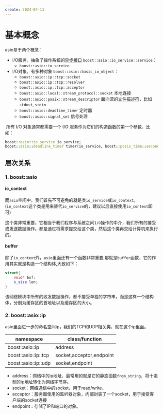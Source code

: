 ```yaml
---
create: 2024-04-11
---
```

# 基本概念

asio基于两个概念：

- I/O服务，抽象了操作系统的[异步接口](https://www.zhihu.com/search?q=异步接口&search_source=Entity&hybrid_search_source=Entity&hybrid_search_extra={"sourceType"%3A"article"%2C"sourceId"%3A"647804096"}) `boost::asio::io_service::service`：
  - `boost::asio::io_service` 
- I/O对象，有多种对象 `boost::asio::basic_io_object`：
  - `boost::asio::ip::tcp::socket`
  - `boost::asio::ip::tcp::resolver`
  - `boost::asio::ip::tcp::acceptor`
  - `boost::asio::local::stream_protocol::socket` 本地连接
  - `boost::asio::posix::stream_descriptor` 面向流的[文件描述符](https://www.zhihu.com/search?q=文件描述符&search_source=Entity&hybrid_search_source=Entity&hybrid_search_extra={"sourceType"%3A"article"%2C"sourceId"%3A"647804096"})，比如`stdout`, `stdin`
  - `boost::asio::deadline_timer` 定时器
  - `boost::asio::signal_set` 信号处理

​	所有 I/O 对象通常都需要一个 I/O 服务作为它们的构造函数的第一个参数，比如：

```rb
boost::asio::io_service io_service;
boost::asio::deadline_timer timer(io_service, boost::posix_time::seconds(5));
```

## 层次关系

### 1. boost::asio

#### io_context

​	而`asio`空间中，我们首先不可避免的就是类`io_service`或`io_context`。(`io_context`这个类是用来替代`io_service`的，建议以后直接使用`io_context`即可)

​	这个类非常重要，它相当于我们程序与系统之间`I/O`操作的中介，我们所有的接受或发送数据操作，都是通过将需求提交给这个类，然后这个类再交给计算机来执行的。

#### buffer

​	除了`io_context`外，`asio`里面还有一个函数非常重要,那就是`buffer`函数，它的作用其实就是构造一个结构体,大致如下：

```C++
struct{
    void* buf;
    s_size len;
}
```

​	该网络模块中所有的收发数据操作，都不接受单独的字符串，而是这样一个结构体，分别为缓存区的首地址以及缓存区的大小。

### 2. boost::asio::ip

​	asio里面进一步的命名空间ip，我们的TCP和UDP相关类，就在这个ip里面。

| namespace            | class/function           |
| -------------------- | ------------------------ |
| boost::asio::ip      | address                  |
| boost::asio::ip::tcp | socket,acceptor,endpoint |
| boost::asio::ip::udp | socket,endpoint          |

* address：网络中的ip地址，最常用的就是它的静态函数`from_string`，将十进制的ip地址转化为网络字节序。
* socket：网络通信中的socket，用于read/write。
* acceptor：服务器使用的监听器对象，内部封装了一个socket，用于接受客户端的socket连接
* endpoint：存储了IP和端口的对象。

